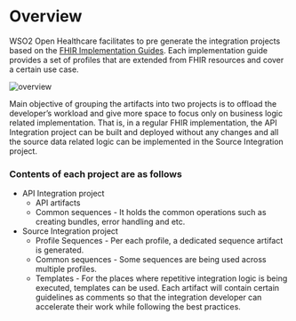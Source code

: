 # Overview

WSO2 Open Healthcare facilitates to pre generate the integration projects based on the [FHIR Implementation Guides](https://wiki.hl7.org/FHIR_Implementation_Guides). 
Each implementation guide provides a set of profiles that are extended from FHIR resources and cover a certain use case. 

![overview]({{base_path}}/assets/img/learn/fhir-mapping-templates/intro.png)

Main objective of grouping the artifacts into two projects is to offload the developer’s workload and give more space to
focus only on business logic related implementation. That is, in a regular FHIR implementation, the API Integration 
project can be built and deployed without any changes and all the source data related logic can be implemented in 
the Source Integration project.

### Contents of each project are as follows
- API Integration project
    - API artifacts
    - Common sequences - It holds the common operations such as creating bundles, error handling and etc. 
- Source Integration project
    - Profile Sequences - Per each profile, a dedicated sequence artifact is generated.
    - Common sequences - Some sequences are being used across multiple profiles.
    - Templates - For the places where repetitive integration logic is being executed, templates can be used. Each 
    artifact will contain certain guidelines as comments so that the integration developer can accelerate their work 
     while following the best practices.
